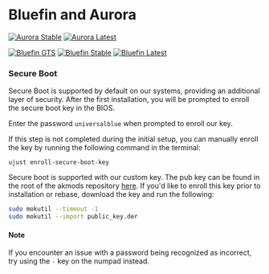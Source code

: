 # Bluefin and Aurora

[![Aurora Stable](https://github.com/APoorDev/bluefin/actions/workflows/build-coreos-aurora.yml/badge.svg)](https://github.com/APoorDev/bluefin/actions/workflows/build-coreos-aurora.yml) [![Aurora Latest](https://github.com/APoorDev/bluefin/actions/workflows/build-latest-aurora.yml/badge.svg)](https://github.com/APoorDev/bluefin/actions/workflows/build-latest-aurora.yml) 

[![Bluefin GTS](https://github.com/APoorDev/bluefin/actions/workflows/build-gts-bluefin.yml/badge.svg)](https://github.com/APoorDev/bluefin/actions/workflows/build-gts-bluefin.yml) [![Bluefin Stable](https://github.com/APoorDev/bluefin/actions/workflows/build-coreos-bluefin.yml/badge.svg)](https://github.com/APoorDev/bluefin/actions/workflows/build-coreos-bluefin.yml) [![Bluefin Latest](https://github.com/APoorDev/bluefin/actions/workflows/build-latest-bluefin.yml/badge.svg)](https://github.com/APoorDev/bluefin/actions/workflows/build-latest-bluefin.yml) 

### Secure Boot

Secure Boot is supported by default on our systems, providing an additional layer of security. After the first installation, you will be prompted to enroll the secure boot key in the BIOS.

Enter the password `universalblue` 
when prompted to enroll our key.

If this step is not completed during the initial setup, you can manually enroll the key by running the following command in the terminal:

`
ujust enroll-secure-boot-key
`

Secure boot is supported with our custom key. The pub key can be found in the root of the akmods repository [here](https://github.com/ublue-os/akmods/raw/main/certs/public_key.der).
If you'd like to enroll this key prior to installation or rebase, download the key and run the following:

```bash
sudo mokutil --timeout -1
sudo mokutil --import public_key.der
```

#### Note

If you encounter an issue with a password being recognized as incorrect, try using the `-` key on the numpad instead.
